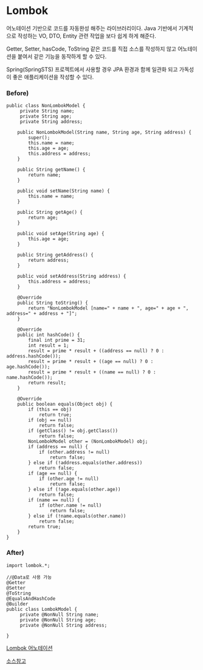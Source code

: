 # Lombok

어노테이션 기반으로 코드를 자동완성 해주는 라이브러리이다.
Java 기반에서 기계적으로 작성하는 VO, DTO, Entity 관련 작업을 보다 쉽게 하게 해준다.

Getter, Setter, hasCode, ToString 같은 코드를 직접 소스를 작성하지 않고 어노테이션을 붙여서 같은 기능을 동작하게 할 수 있다.

Spring(SpringSTS) 프로젝트에서 사용할 경우 JPA 환경과 함께 일관화 되고 가독성이 좋은 애플리케이션을 작성할 수 있다.

### Before)
```
public class NonLombokModel {
     private String name;
     private String age;
     private String address;
     
    public NonLombokModel(String name, String age, String address) {
        super();
        this.name = name;
        this.age = age;
        this.address = address;
    }
 
    public String getName() {
        return name;
    }
 
    public void setName(String name) {
        this.name = name;
    }
 
    public String getAge() {
        return age;
    }
 
    public void setAge(String age) {
        this.age = age;
    }
 
    public String getAddress() {
        return address;
    }
 
    public void setAddress(String address) {
        this.address = address;
    }
 
    @Override
    public String toString() {
        return "NonLombokModel [name=" + name + ", age=" + age + ", address=" + address + "]";
    }
 
    @Override
    public int hashCode() {
        final int prime = 31;
        int result = 1;
        result = prime * result + ((address == null) ? 0 : address.hashCode());
        result = prime * result + ((age == null) ? 0 : age.hashCode());
        result = prime * result + ((name == null) ? 0 : name.hashCode());
        return result;
    }
 
    @Override
    public boolean equals(Object obj) {
        if (this == obj)
            return true;
        if (obj == null)
            return false;
        if (getClass() != obj.getClass())
            return false;
        NonLombokModel other = (NonLombokModel) obj;
        if (address == null) {
            if (other.address != null)
                return false;
        } else if (!address.equals(other.address))
            return false;
        if (age == null) {
            if (other.age != null)
                return false;
        } else if (!age.equals(other.age))
            return false;
        if (name == null) {
            if (other.name != null)
                return false;
        } else if (!name.equals(other.name))
            return false;
        return true;
    } 
}

```

### After)
```
import lombok.*;
 
//@Data로 사용 가능
@Getter
@Setter
@ToString
@EqualsAndHashCode
@Builder
public class LombokModel {
     private @NonNull String name;
     private @NonNull String age;
     private @NonNull String address;
     
}

```


[Lombok 어노테이션](https://mangkyu.tistory.com/78)  

[소스참고](https://niceman.tistory.com/99)